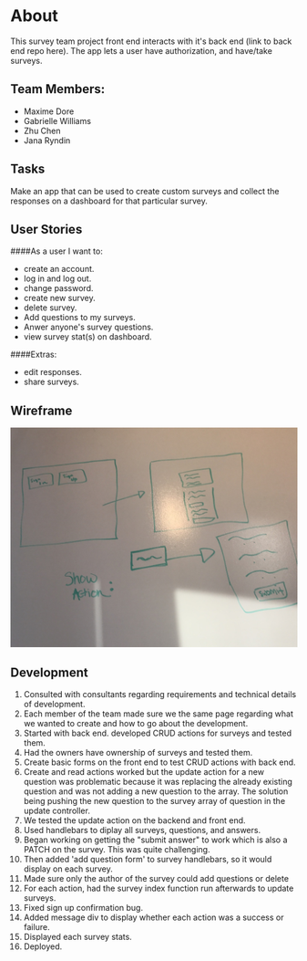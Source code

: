 
# About

This survey team project front end interacts with it's back end (link to back end repo here). The app lets a user have authorization, and have/take surveys.


## Team Members:

-  Maxime Dore
-  Gabrielle Williams
-  Zhu Chen
-  Jana Ryndin


## Tasks

Make an app that can be used to create custom surveys and collect the responses
on a dashboard for that particular survey.


## User Stories


####As a user I want to:
-   create an account.
-   log in and log out.
-   change password.
-   create new survey.
-   delete survey.
-   Add questions to my surveys.
-   Anwer anyone's survey questions.
-   view survey stat(s) on dashboard.

####Extras:
-   edit responses.
-   share surveys.

## Wireframe

![Wireframe](wireframe.jpg "Wireframe")

## Development

1. Consulted with consultants regarding requirements and technical details of
development.
2. Each member of the team made sure we the same page regarding what we wanted to
create and how to go about the development.
3. Started with back end. developed CRUD actions for surveys and tested them.
4. Had the owners have ownership of surveys and tested them.
5. Create basic forms on the front end to test CRUD actions with back end.
6. Create and read actions worked but the update action for a new question was
problematic because it was replacing the already existing question and was not
adding a new question to the array. The solution being pushing the new
question to the survey array of question in the update controller.
7. We tested the update action on the backend and front end.
8. Used handlebars to diplay all surveys, questions, and answers.
9. Began working on getting the "submit answer" to work which is also a PATCH on
the survey. This was quite challenging.
10. Then added 'add question form' to survey handlebars, so it would display on each survey.
11. Made sure only the author of the survey could add questions or delete
12. For each action, had the survey index function run afterwards to update surveys.
13. Fixed sign up confirmation bug.
14. Added message div to display whether each action was a success or failure.
15. Displayed each survey stats.
16. Deployed.
